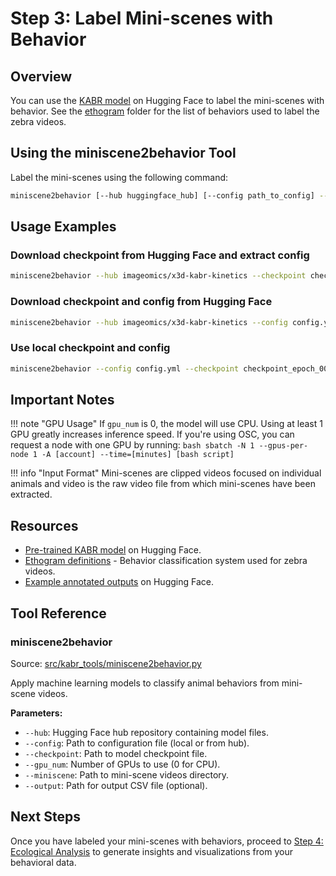 # Step 3: Label Mini-scenes with Behavior

## Overview

You can use the [KABR model](https://huggingface.co/imageomics/x3d-kabr-kinetics) on Hugging Face to label the mini-scenes with behavior. See the [ethogram](https://github.com/Imageomics/kabr-tools/tree/main/CVAT/ethogram) folder for the list of behaviors used to label the zebra videos.

## Using the miniscene2behavior Tool

Label the mini-scenes using the following command:

```bash
miniscene2behavior [--hub huggingface_hub] [--config path_to_config] --checkpoint path_to_checkpoint [--gpu_num number_of_gpus] --miniscene path_to_miniscene [--output path_to_output_csv]
```

## Usage Examples

### Download checkpoint from Hugging Face and extract config

```bash
miniscene2behavior --hub imageomics/x3d-kabr-kinetics --checkpoint checkpoint_epoch_00075.pyth.zip --miniscene path_to_miniscene
```

### Download checkpoint and config from Hugging Face

```bash
miniscene2behavior --hub imageomics/x3d-kabr-kinetics --config config.yml --checkpoint checkpoint_epoch_00075.pyth --miniscene path_to_miniscene
```

### Use local checkpoint and config

```bash
miniscene2behavior --config config.yml --checkpoint checkpoint_epoch_00075.pyth --miniscene path_to_miniscene
```

## Important Notes

!!! note "GPU Usage"
    If `gpu_num` is 0, the model will use CPU. Using at least 1 GPU greatly increases inference speed. If you're using OSC, you can request a node with one GPU by running:
    ```bash
    sbatch -N 1 --gpus-per-node 1 -A [account] --time=[minutes] [bash script]
    ```

!!! info "Input Format"
    Mini-scenes are clipped videos focused on individual animals and video is the raw video file from which mini-scenes have been extracted.

## Resources

- [Pre-trained KABR model](https://huggingface.co/imageomics/x3d-kabr-kinetics) on Hugging Face.
- [Ethogram definitions](https://github.com/Imageomics/kabr-tools/tree/main/CVAT/ethogram) - Behavior classification system used for zebra videos.
- [Example annotated outputs](https://huggingface.co/imageomics/x3d-kabr-kinetics/tree/main/data/mini_scene_behavior_annotations) on Hugging Face.

## Tool Reference

### miniscene2behavior

Source: [src/kabr_tools/miniscene2behavior.py](https://github.com/Imageomics/kabr-tools/blob/master/src/kabr_tools/miniscene2behavior.py)

Apply machine learning models to classify animal behaviors from mini-scene videos.

**Parameters:**
- `--hub`: Hugging Face hub repository containing model files.
- `--config`: Path to configuration file (local or from hub).
- `--checkpoint`: Path to model checkpoint file.
- `--gpu_num`: Number of GPUs to use (0 for CPU).
- `--miniscene`: Path to mini-scene videos directory.
- `--output`: Path for output CSV file (optional).

## Next Steps

Once you have labeled your mini-scenes with behaviors, proceed to [Step 4: Ecological Analysis](analysis.md) to generate insights and visualizations from your behavioral data.
